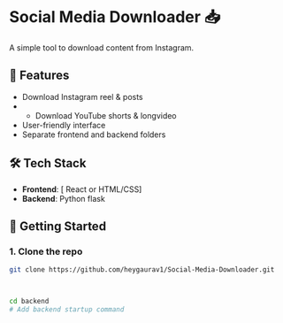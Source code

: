 # Social Media Downloader 📥

A simple tool to download content from Instagram.

## 🧩 Features
- Download Instagram  reel & posts
- - Download YouTube shorts & longvideo
- User-friendly interface
- Separate frontend and backend folders

## 🛠 Tech Stack
- **Frontend**: [ React or HTML/CSS]
- **Backend**: Python flask

## 🚀 Getting Started

### 1. Clone the repo
```bash
git clone https://github.com/heygaurav1/Social-Media-Downloader.git



cd backend
# Add backend startup command
